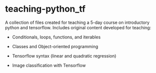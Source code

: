 # teaching-python_tf
A collection of files created for teaching a 5-day course on introductory python and tensorflow. 
Includes original content developed for teaching: 

- Conditionals, loops, functions, and iterables  

- Classes and Object-oriented programming  

- Tensorflow syntax (linear and quadratic regression) 

- Image classification with Tensorflow
